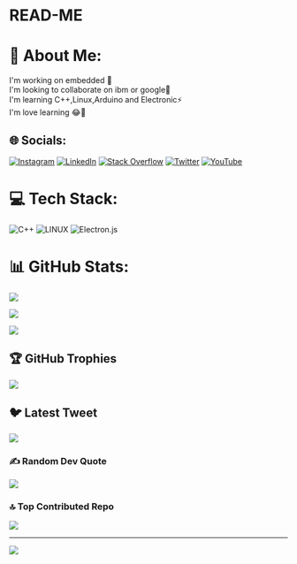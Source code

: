 # READ-ME
# 💫 About Me:

I'm working on embedded 💫<br>I'm looking to collaborate on ibm or google🤩<br>I'm learning C++,Linux,Arduino and Electronic⚡<br>I'm love learning 😂🗽

## 🌐 Socials:

[![Instagram](https://img.shields.io/badge/Instagram-%23E4405F.svg?logo=Instagram&logoColor=white)](https://instagram.com/https://instagram.com/yooznic?igshid=ZGUzMzM3NWJiOQ==) [![LinkedIn](https://img.shields.io/badge/LinkedIn-%230077B5.svg?logo=linkedin&logoColor=white)](https://linkedin.com/in/https://www.linkedin.com/in/parviz-abed-7a7497243) [![Stack Overflow](https://img.shields.io/badge/-Stackoverflow-FE7A16?logo=stack-overflow&logoColor=white)](https://stackoverflow.com/users/https://stackoverflow.com/users/21924191/yooznic) [![Twitter](https://img.shields.io/badge/Twitter-%231DA1F2.svg?logo=Twitter&logoColor=white)](https://twitter.com/https://twitter.com/yooznic?t=QvfVJu5-0qxt2LBKsACCzQ&s=09) [![YouTube](https://img.shields.io/badge/YouTube-%23FF0000.svg?logo=YouTube&logoColor=white)](https://youtube.com/@https://www.youtube.com/@yooznic) 

# 💻 Tech Stack:

![C++](https://img.shields.io/badge/c++-%2300599C.svg?style=for-the-badge&logo=c%2B%2B&logoColor=white) ![LINUX](https://img.shields.io/badge/Linux-FCC624?style=for-the-badge&logo=linux&logoColor=black) ![Electron.js](https://img.shields.io/badge/Electron-191970?style=for-the-badge&logo=Electron&logoColor=white)

# 📊 GitHub Stats:

![](https://github-readme-stats.vercel.app/api?username=Yooznic1001&theme=react&hide_border=false&include_all_commits=true&count_private=true)<br/>

![](https://github-readme-streak-stats.herokuapp.com/?user=Yooznic1001&theme=react&hide_border=false)<br/>

![](https://github-readme-stats.vercel.app/api/top-langs/?username=Yooznic1001&theme=react&hide_border=false&include_all_commits=true&count_private=true&layout=compact)

## 🏆 GitHub Trophies

![](https://github-profile-trophy.vercel.app/?username=Yooznic1001&theme=juicyfresh&no-frame=false&no-bg=true&margin-w=4)

## 🐦 Latest Tweet

[![](https://gtce.itsvg.in/api?username=https://twitter.com/yooznic?t=QvfVJu5-0qxt2LBKsACCzQ&s=09)](https://github.com/VishwaGauravIn/github-twitter-card-embed)

### ✍️ Random Dev Quote

![](https://quotes-github-readme.vercel.app/api?type=horizontal&theme=merko)

### 🔝 Top Contributed Repo

![](https://github-contributor-stats.vercel.app/api?username=Yooznic1001&limit=5&theme=dark&combine_all_yearly_contributions=true)

---

[![](https://visitcount.itsvg.in/api?id=Yooznic1001&icon=0&color=0)](https://visitcount.itsvg.in)

<!-- Proudly created with GPRM ( https://gprm.itsvg.in ) -->
